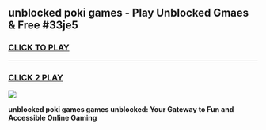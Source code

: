 
## unblocked poki games - Play Unblocked Gmaes & Free #33je5
<h3>
<a href="https://premium.freeplayer.one?title=unblocked_poki_games&ref=01M">CLICK TO PLAY</a></h3>
<hr>

<h3>
<a href="https://premium.freeplayer.one?title=unblocked_poki_games&ref=01M">CLICK 2 PLAY</a>
  
</h3>

<a href="https://premium.freeplayer.one?title=unblocked_poki_games&ref=01M"><img src="https://clearcache.store/games.png"></a>


**unblocked poki games games unblocked: Your Gateway to Fun and Accessible Online Gaming**
